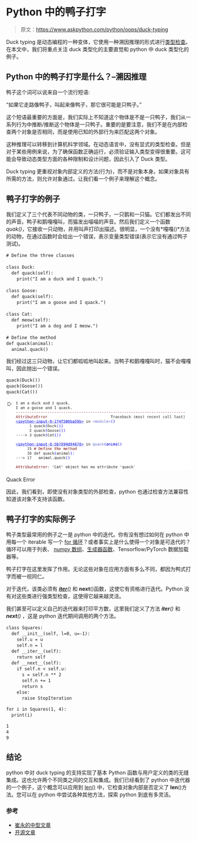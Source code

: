 # Python 中的鸭子打字

> 原文：<https://www.askpython.com/python/oops/duck-typing>

Duck typing 是动态编程的一种变体，它使用一种溯因推理的形式进行[类型检查](https://www.askpython.com/python/built-in-methods/python-type-function)。在本文中，我们将重点关注 duck 类型化的主要直觉和 python 中 duck 类型化的例子。

## Python 中的鸭子打字是什么？–溯因推理

鸭子这个词可以说来自一个流行短语:

“如果它走路像鸭子，叫起来像鸭子，那它很可能是只鸭子。”

这个短语最重要的方面是，我们实际上不知道这个物体是不是一只鸭子，我们从一系列行为中推断/推断这个物体是一只鸭子。重要的是要注意，我们不是在内部检查两个对象是否相同，而是使用已知的外部行为来匹配这两个对象。

这种推理可以转移到计算机科学领域。在动态语言中，没有显式的类型检查。但是对于某些用例来说，为了确保函数正确运行，必须验证输入类型变得很重要。这可能会导致动态类型方面的各种限制和设计问题，因此引入了 Duck 类型。

Duck typing 更重视对象内部定义的方法(行为)，而不是对象本身。如果对象具有所需的方法，则允许对象通过。让我们看一个例子来理解这个概念。

## 鸭子打字的例子

我们定义了三个代表不同动物的类，一只鸭子，一只鹅和一只猫。它们都发出不同的声音。鸭子和鹅嘎嘎叫，而猫发出喵喵的声音。然后我们定义一个函数*quak()*，它接收一只动物，并用叫声打印出描述。很明显，一个没有*嘎嘎()*方法的动物，在通过函数时会给出一个错误，表示变量类型错误(表示它没有通过鸭子测试)。

```
# Define the three classes

class Duck:
  def quack(self):
    print("I am a duck and I quack.")

class Goose:
  def quack(self):
    print("I am a goose and I quack.")

class Cat:
  def meow(self):
    print("I am a dog and I meow.")

# Define the method
def quack(animal):
  animal.quack()

```

我们经过这三只动物，让它们都呱呱地叫起来。当鸭子和鹅嘎嘎叫时，猫不会嘎嘎叫，因此抛出一个错误。

```
quack(Duck())
quack(Goose())
quack(Cat())

```

![Quack Error - duck typing in Python](img/303fffdff1b4e34b9435c179b43c8543.png)

Quack Error

因此，我们看到，即使没有对象类型的外部检查，python 也通过检查方法兼容性知道该对象不支持该函数。

## 鸭子打字的实际例子

鸭子类型最常用的例子之一是 python 中的迭代。你有没有想过如何在 python 中用每一个 iterable 写一个 [for 循环](https://www.askpython.com/python/python-for-loop)？或者事实上是什么使得一个对象是可迭代的？循环可以用于列表、 [numpy 数组](https://www.askpython.com/python-modules/numpy/python-numpy-arrays)、[生成器函数](https://www.askpython.com/python/examples/generators-in-python)、Tensorflow/PyTorch 数据加载器等。

鸭子打字在这里发挥了作用。无论这些对象在应用方面有多么不同，都因为鸭式打字而被一视同仁。

对于迭代，该类必须有 *[__iter__()](https://www.askpython.com/python/python-iter-function)* 和 __next__()函数，这使它有资格进行迭代。Python 没有对这些类进行强类型检查，这使得它越来越灵活。

我们甚至可以定义自己的迭代器来打印平方数，这里我们定义了方法 *__iter__()* 和 *__next__()* ，这是 python 迭代期间调用的两个方法。

```
class Squares:
  def __init__(self, l=0, u=-1):
    self.u = u
    self.n = l
  def __iter__(self):
    return self
  def __next__(self):
    if self.n < self.u:
      s = self.n ** 2
      self.n += 1
      return s
    else:
      raise StopIteration

```

```
for i in Squares(1, 4):
  print(i)

```

```
1
4
9

```

## 结论

python 中对 duck typing 的支持实现了基本 Python 函数与用户定义的类的无缝集成。这也允许两个不同类之间的交互和集成。我们已经看到了 python 中迭代器的一个例子，这个概念可以应用到 [len()](https://www.askpython.com/python/string/find-string-length-in-python) 中，它检查对象内部是否定义了 __len__()方法。您可以在 python 中尝试各种其他方法，探索 python 到底有多灵活。

### 参考

*   [崔永的中型文章](https://medium.com/swlh/duck-typing-in-python-3-practical-examples-a40d8113266c)
*   [开源文章](https://opensource.com/article/20/5/duck-typing-python)
